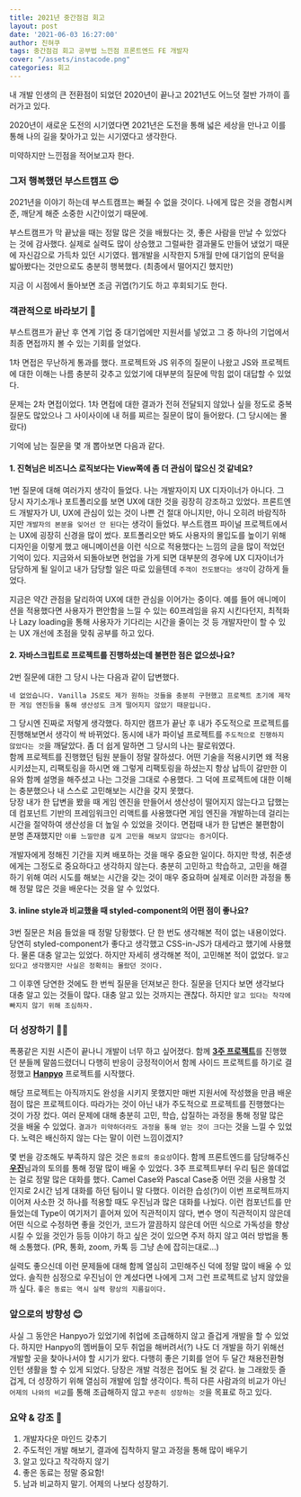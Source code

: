 ```yaml
---
title: 2021년 중간점검 회고
layout: post
date: '2021-06-03 16:27:00'
author: 진혀쿠
tags: 중간점검 회고 공부법 느낀점 프론트엔드 FE 개발자
cover: "/assets/instacode.png"
categories: 회고
---
```


내 개발 인생의 큰 전환점이 되었던 2020년이 끝나고 2021년도 어느덧 절반 가까이 흘러가고 있다.

2020년이 새로운 도전의 시기였다면 2021년은 도전을 통해 넓은 세상을 만나고 이를 통해 나의 길을 찾아가고 있는 시기였다고 생각한다.

미약하지만 느낀점을 적어보고자 한다.

### 그저 행복했던 부스트캠프 😍

2021년을 이야기 하는데 부스트캠프는 빠질 수 없을 것이다. 나에게 많은 것을 경험시켜준, 깨닫게 해준 소중한 시간이었기 때문에.

부스트캠프가 막 끝났을 때는 정말 많은 것을 배웠다는 것, 좋은 사람을 만날 수 있었다는 것에 감사했다. 실제로 실력도 많이 상승했고 그럴싸한 결과물도 만들어 냈었기 때문에 자신감으로 가득차 있던 시기였다. 웹개발을 시작한지 5개월 만에 대기업의 문턱을 밟아봤다는 것만으로도 충분히 행복했다. (최종에서 떨어지긴 했지만)

지금 이 시점에서 돌아보면 조금 귀엽(?)기도 하고 후회되기도 한다.

### 객관적으로 바라보기 👀

부스트캠프가 끝난 후 연계 기업 중 대기업에만 지원서를 넣었고 그 중 하나의 기업에서 최종 면접까지 볼 수 있는 기회를 얻었다.

1차 면접은 무난하게 통과를 했다. 프로젝트와 JS 위주의 질문이 나왔고 JS와 프로젝트에 대한 이해는 나름 충분히 갖추고 있었기에 대부분의 질문에 막힘 없이 대답할 수 있었다.

문제는 2차 면접이었다. 1차 면접에 대한 결과가 전혀 전달되지 않았나 싶을 정도로 중복 질문도 많았으나 그 사이사이에 내 허를 찌르는 질문이 많이 들어왔다. (그 당시에는 몰랐다)

기억에 남는 질문을 몇 개 뽑아보면 다음과 같다.

#### 1. 진혁님은 비즈니스 로직보다는 View쪽에 좀 더 관심이 많으신 것 같네요?

1번 질문에 대해 여러가지 생각이 들었다. 나는 개발자이지 UX 디자이너가 아니다. 그 당시 자기소개나 포트폴리오를 보면 UX에 대한 것을 굉장히 강조하고 있었다. 프론트엔드 개발자가 UI, UX에 관심이 있는 것이 나쁜 건 절대 아니지만, 아니 오히려 바람직하지만 `개발자의 본분을 잊어선 안 된다`는 생각이 들었다. 부스트캠프 파이널 프로젝트에서는 UX에 굉장히 신경을 많이 썼다. 포트폴리오만 봐도 사용자의 몰입도를 높이기 위해 디자인을 이렇게 했고 애니메이션을 이런 식으로 적용했다는 느낌의 글을 많이 적었던 기억이 있다. 지금와서 되돌아보면 현업을 가게 되면 대부분의 경우에 UX 디자이너가 담당하게 될 일이고 내가 담당할 일은 따로 있을텐데 `주객이 전도됐다는 생각`이 강하게 들었다.

지금은 약간 관점을 달리하여 UX에 대한 관심을 이어가는 중이다. 예를 들어 애니메이션을 적용했다면 사용자가 편안함을 느낄 수 있는 60프레임을 유지 시킨다던지, 최적화나 Lazy loading을 통해 사용자가 기다리는 시간을 줄이는 것 등 개발자만이 할 수 있는 UX 개선에 초점을 맞춰 공부를 하고 있다.

#### 2. 자바스크립트로 프로젝트를 진행하셨는데 불편한 점은 없으셨나요?

2번 질문에 대한 그 당시 나는 다음과 같이 답변했다.

`네 없었습니다. Vanilla JS로도 제가 원하는 것들을 충분히 구현했고 프로젝트 초기에 제작한 게임 엔진등을 통해 생산성도 크게 떨어지지 않았기 때문입니다.`

그 당시엔 진짜로 저렇게 생각했다. 하지만 캠프가 끝난 후 내가 주도적으로 프로젝트를 진행해보면서 생각이 싹 바뀌었다. 동시에 내가 파이널 프로젝트를 `주도적으로 진행하지 않았다는 것`을 깨달았다. 좀 더 쉽게 말하면 그 당시의 나는 팔로워였다.  
함께 프로젝트를 진행했던 팀원 분들이 정말 잘하셨다. 어떤 기술을 적용시키면 왜 적용시키셨는지, 리팩토링을 하시면 왜 그렇게 리팩토링을 하셨는지 항상 납득이 갈만한 이유와 함께 설명을 해주셨고 나는 그것을 그대로 수용했다. 그 덕에 프로젝트에 대한 이해는 충분했으나 내 스스로 고민해보는 시간을 갖지 못했다.  
당장 내가 한 답변을 봤을 때 게임 엔진을 만들어서 생산성이 떨어지지 않는다고 답했는데 컴포넌트 기반의 프레임워크인 리액트를 사용했다면 게임 엔진을 개발하는데 걸리는 시간을 절약하여 생산성을 더 높일 수 있었을 것이다. 면접때 내가 한 답변은 불편함이 분명 존재했지만 `이를 느낄만큼 깊게 고민을 해보지 않았다는 증거`이다.  

개발자에게 정해진 기간을 지켜 배포하는 것을 매우 중요한 일이다. 하지만 학생, 취준생에게는 그정도로 중요하다고 생각하지 않는다. 충분히 고민하고 학습하고, 고민을 해결하기 위해 여러 시도를 해보는 시간을 갖는 것이 매우 중요하며 실제로 이러한 과정을 통해 정말 많은 것을 배운다는 것을 알 수 있었다.

#### 3. inline style과 비교했을 때 styled-component의 어떤 점이 좋나요?

3번 질문은 처음 들었을 때 정말 당황했다. 단 한 번도 생각해본 적이 없는 내용이었다. 당연히 styled-component가 좋다고 생각했고 CSS-in-JS가 대세라고 했기에 사용했다. 물론 대충 알고는 있었다. 하지만 자세히 생각해본 적이, 고민해본 적이 없었다. `알고 있다고 생각했지만 사실은 정확히는 몰랐던 것이다.`

그 이후엔 당연한 것에도 한 번씩 질문을 던져보곤 한다. 질문을 던지다 보면 생각보다 대충 알고 있는 것들이 많다. 대충 알고 있는 것까지는 괜찮다. 하지만 `알고 있다는 착각에 빠지지 않기 위해 조심하자.`

### 더 성장하기 🏃‍♂️

폭풍같은 지원 시즌이 끝나니 개발이 너무 하고 싶어졌다. 함께 [**3주 프로젝트**](https://github.com/boostcamp-2020/IssueTracker-40)를 진행했던 분들께 말씀드렸더니 다행히 반응이 긍정적이어서 함께 사이드 프로젝트를 하기로 결정했고 [**Hanpyo**](https://github.com/koreatech/hanpyo) 프로젝트를 시작했다. 

해당 프로젝트는 아직까지도 완성을 시키지 못했지만 매번 지원서에 작성했을 만큼 배운 점이 많은 프로젝트이다. 따라가는 것이 아닌 내가 주도적으로 프로젝트를 진행했다는 것이 가장 컸다. 여러 문제에 대해 충분히 고민, 학습, 삽질하는 과정을 통해 정말 많은 것을 배울 수 있었다. `결과가 미약하더라도 과정을 통해 얻는 것이 크다`는 것을 느낄 수 있었다. 노력은 배신하지 않는 다는 말이 이런 느낌이겠지?

몇 번을 강조해도 부족하지 않은 것은 `동료의 중요성`이다. 함께 프론트엔드를 담당해주신 [**우진**](https://github.com/wooojini)님과의 토의를 통해 정말 많이 배울 수 있었다. 3주 프로젝트부터 우리 팀은 쓸데없는 걸로 정말 많은 대화를 했다. Camel Case와 Pascal Case중 어떤 것을 사용할 것인지로 2시간 넘게 대화를 하던 팀이니 말 다했다. 이러한 습성(?)이 이번 프로젝트까지 이어져 사소한 것 하나를 적용할 때도 우진님과 많은 대화를 나눴다. 이런 컴포넌트를 만들었는데 Type이 여기저기 흩어져 있어 직관적이지 않다, 변수 명이 직관적이지 않은데 어떤 식으로 수정하면 좋을 것인가, 코드가 깔끔하지 않은데 어떤 식으로 가독성을 향상시킬 수 있을 것인가 등등 이야기 하고 싶은 것이 있으면 주저 하지 않고 여러 방법을 통해 소통했다. (PR, 통화, zoom, 카톡 등 그냥 손에 잡히는대로...)

실력도 좋으신데 이런 문제들에 대해 함께 열심히 고민해주신 덕에 정말 많이 배울 수 있었다. 솔직한 심정으로 우진님이 안 계셨다면 나에게 그저 그런 프로젝트로 남지 않았을까 싶다. `좋은 동료는 역시 실력 향상의 지름길이다.`

### 앞으로의 방향성 😊

사실 그 동안은 Hanpyo가 있었기에 취업에 조급해하지 않고 즐겁게 개발을 할 수 있었다. 하지만 Hanpyo의 멤버들이 모두 취업을 해버려서(?) 나도 더 개발을 하기 위해선 개발할 곳을 찾아나서야 할 시기가 왔다. 다행히 좋은 기회를 얻어 두 달간 채용전환형 인턴 생활을 할 수 있게 되었다. 당장은 개발 걱정은 접어도 될 것 같다. 늘 그래왔듯 즐겁게, 더 성장하기 위해 열심히 개발에 임할 생각이다. 특히 다른 사람과의 비교가 아닌 `어제의 나와의 비교`를 통해 조급해하지 않고 `꾸준히 성장하는 것`을 목표로 하고 있다.

### 요약 & 강조 📖

1. 개발자다운 마인드 갖추기
2. 주도적인 개발 해보기, 결과에 집착하지 말고 과정을 통해 많이 배우기
3. 알고 있다고 착각하지 않기
4. 좋은 동료는 정말 중요함!
5. 남과 비교하지 말기. 어제의 나보다 성장하기.